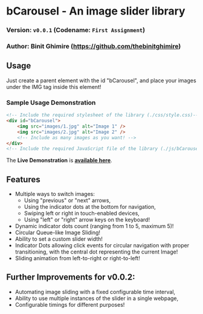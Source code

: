 # bCarousel - An image slider library
### Version: `v0.0.1` (Codename: `First Assignment`)
### Author: Binit Ghimire (https://github.com/thebinitghimire)

## Usage
Just create a parent element with the id "bCarousel", and place your images under the IMG tag inside this element!

### Sample Usage Demonstration

```html
<!-- Include the required stylesheet of the library (./css/style.css)-->
<div id="bCarousel">
    <img src="images/1.jpg" alt="Image 1" />
    <img src="images/2.jpg" alt="Image 2" />
    <!-- Include as many images as you want! -->
</div>
<!-- Include the required JavaScript file of the library (./js/bCarousel.js) -->
```

The **Live Demonstration** is [**available here**](https://whoisbinit.me/LF-Internship-Assignments/JS/Image%20Carousel/).

## Features
* Multiple ways to switch images:
    - Using "previous" or "next" arrows,
    - Using the indicator dots at the bottom for navigation,
    - Swiping left or right in touch-enabled devices,
    - Using "left" or "right" arrow keys on the keyboard!
* Dynamic indicator dots count (ranging from 1 to 5, maximum 5)!
* Circular Queue-like Image Sliding!
* Ability to set a custom slider width!
* Indicator Dots allowing click events for circular navigation with proper transitioning, with the central dot representing the current Image!
* Sliding animation from left-to-right or right-to-left!

## Further Improvements for v0.0.2:
* Automating image sliding with a fixed configurable time interval,
* Ability to use multiple instances of the slider in a single webpage,
* Configurable timings for different purposes!